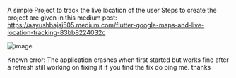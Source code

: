 A simple Project to track the live location of the user 
Steps to create the project are given in this medium post:
https://aayushbajaj505.medium.com/flutter-google-maps-and-live-location-tracking-83bb8224032c


![image](https://user-images.githubusercontent.com/57327053/123325744-0607a480-d556-11eb-9b11-a55bff9e33f2.png)

Known error: The application crashes when first started but works fine after a refresh still working on fixing it if you find the fix do ping me.
thanks
